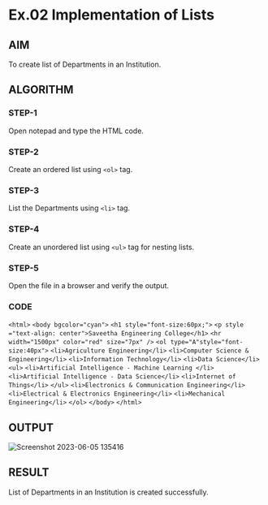 # Ex.02 Implementation of Lists
## AIM
  To create list of Departments in an Institution.

## ALGORITHM
### STEP-1
  Open notepad and type the HTML code.

### STEP-2
  Create an ordered list using ```<ol>``` tag.

### STEP-3
  List the Departments using ```<li>``` tag.

### STEP-4
  Create an unordered list using ```<ul>``` tag for nesting lists.

### STEP-5
  Open the file in a browser and verify the output.

### CODE
`<html>`
`<body bgcolor="cyan">`
`<h1 style="font-size:60px;">`
`<p style ="text-align: center">Saveetha Engineering College</h1>`
`<hr width="1500px" color="red" size="7px" />`
```<ol type="A"style="font-size:40px">```
```<li>Agriculture Engineering</li>```
```<li>Computer Science & Engineering</li>```
```<li>Information Technology</li>```
```<li>Data Science</li>```
```<ul>```
```<li>Artificial Intelligence - Machine Learning </li>```
```<li>Artificial Intelligence - Data Science</li>```
```<li>Internet of Things</li>```
```</ul>```
```<li>Electronics & Communication Engineering</li>```
```<li>Electrical & Electronics Engineering</li>```
```<li>Mechanical Engineering</li>```
```</ol>```
```</body>```
`</html>`


## OUTPUT
  



![Screenshot 2023-06-05 135416](https://github.com/Priyapugaz/Ex02_Web-Design/assets/127816320/9e773d10-b5af-4eb4-83e6-d573cd5128b0)


## RESULT
  List of Departments in an Institution is created successfully.
